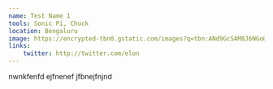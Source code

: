 ```yaml
---
name: Test Name 1
tools: Sonic Pi, Chuck
location: Bengaluru
image: https://encrypted-tbn0.gstatic.com/images?q=tbn:ANd9GcSAM8J6NGoOTGXbOxXeuPu2O9g2ekAYtfrAUg&s
links:
    twitter: http://twitter.com/elon
---
```


nwnkfenfd ejfnenef jfbnejfnjnd